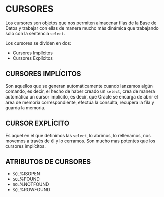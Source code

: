 # CURSORES

Los cursores son objetos que nos permiten almacenar filas de la Base de Datos y trabajar con ellas de manera mucho más dinámica que trabajando solo con la sentencia `select`.

Los cursores se dividen en dos:

* Cursores Implícitos
* Cursores Explícitos

## CURSORES IMPLÍCITOS

Son aquellos que se generan automáticamente cuando lanzamos algún comando, es decir, el hecho de haber creado un `select`, crea de manera automática un cursor implícito, es decir, que Oracle se encarga de abrir el área de memoria correspondiente, efectúa la consulta, recupera la fila y guarda la memoria.

## CURSOR EXPLÍCITO

Es aquel en el que definimos las `select`, lo abrimos, lo rellenamos, nos movemos a través de él y lo cerramos. Son mucho mas potentes que los cursores implícitos.

## ATRIBUTOS DE CURSORES

* `SQL`%ISOPEN
* `SQL`%FOUND
* `SQL`%NOTFOUND
* `SQL`%ROWFOUND

